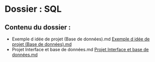 # Dossier : SQL
 
 ## Contenu du dossier : 
- Exemple d idée de projet (Base de données).md [Exemple d idée de projet (Base de données).md](./Exemple_d_idée_de_projet_(Base_de_données).md)
- Projet Interface et base de données.md [Projet Interface et base de données.md](./Projet_Interface_et_base_de_données.md)
